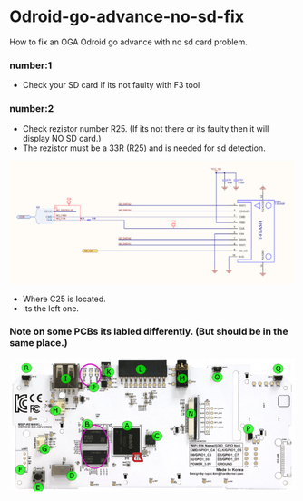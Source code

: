 # Odroid-go-advance-no-sd-fix

How to fix an OGA Odroid go advance with no sd card problem.

### number:1

* Check your SD card if its not faulty with F3 tool

### number:2

* Check rezistor number R25. (If its not there or its faulty then it will display NO SD card.)
* The rezistor must be a 33R (R25) and is needed for sd detection.

![](SD.png)

* Where C25 is located.
* Its the left one.

### Note on some PCBs its labled differently. (But should be in the same place.)

![](go2.png)
